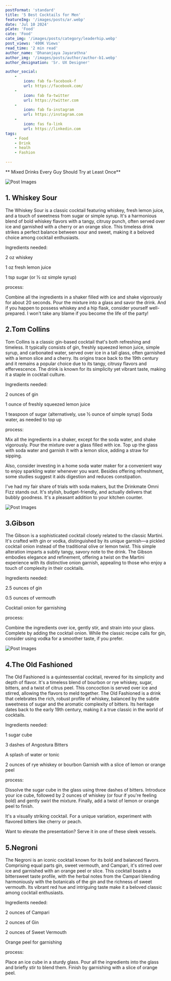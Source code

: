 ```yaml
---
postFormat: 'standard'
title: '5 Best Cocktails for Men'
featureImg: '/images/posts/ar.webp'
date: 'Jul 10 2024'
pCate: 'Food'
cate: 'Food'
cate_img: '/images/posts/category/leaderhip.webp'
post_views: '400K Views'
read_time: '2 min read'
author_name: 'Dhananjaya Jayarathna'
author_img: '/images/posts/author/author-b1.webp'
author_designation: 'Sr. UX Designer'

author_social:
    -
        icon: fab fa-facebook-f
        url: https://facebook.com/
    -
        icon: fab fa-twitter
        url: https://twitter.com
    -
        icon: fab fa-instagram
        url: https://instagram.com
    - 
        icon: fas fa-link
        url: https://linkedin.com
tags: 
    - Food
    - Drink
    - healh
    - Fashion
    
---
```


** Mixed Drinks Every Guy Should Try at Least Once**

![Post Images](/images/post-single/ar.webp)


## 1. Whiskey Sour
The Whiskey Sour is a classic cocktail featuring whiskey, fresh lemon juice, and a touch of     sweetness from sugar or simple syrup. It's a harmonious blend of bold whiskey flavors with a tangy, citrusy punch, often served over ice and garnished with a cherry or an orange slice. This timeless drink strikes a perfect balance between sour and sweet, making it a beloved choice among cocktail enthusiasts.                 



Ingredients needed:

2 oz whiskey  


1 oz fresh lemon juice

1 tsp sugar (or ½ oz simple syrup)

process:

Combine all the ingredients in a shaker filled with ice and shake vigorously for about 20 seconds.
Pour the mixture into a glass and savor the drink.
And if you happen to possess whiskey and a hip flask, consider yourself well-prepared. I won't take any blame if you become the life of the party!



## 2.Tom Collins  
 Tom Collins is a classic gin-based cocktail that's both refreshing and timeless. It typically consists of gin, freshly squeezed lemon juice, simple syrup, and carbonated water, served over ice in a tall glass, often garnished with a lemon slice and a cherry. Its origins trace back to the 19th century and it remains a popular choice due to its tangy, citrusy flavors and effervescence. The drink is known for its simplicity yet vibrant taste, making it a staple in cocktail culture.







Ingredients needed:

2 ounces of gin

1 ounce of freshly squeezed lemon juice

1 teaspoon of sugar (alternatively, use ½ ounce of simple syrup)
Soda water, as needed to top up

process:

Mix all the ingredients in a shaker, except for the soda water, and shake vigorously. Pour the mixture over a glass filled with ice. Top up the glass with soda water and garnish it with a lemon slice, adding a straw for sipping.

Also, consider investing in a home soda water maker for a convenient way to enjoy sparkling water whenever you want. Besides offering refreshment, some studies suggest it aids digestion and reduces constipation.

I've had my fair share of trials with soda makers, but the Drinkmate Omni Fizz stands out. It's stylish, budget-friendly, and actually delivers that bubbly goodness. It's a pleasant addition to your kitchen counter.



![Post Images](/images/post-single/arr.webp)


## 3.Gibson

The Gibson is a sophisticated cocktail closely related to the classic Martini. It's crafted with gin or vodka, distinguished by its unique garnish—a pickled cocktail onion instead of the traditional olive or lemon twist. This simple alteration imparts a subtly tangy, savory note to the drink. The Gibson embodies elegance and refinement, offering a twist on the Martini experience with its distinctive onion garnish, appealing to those who enjoy a touch of complexity in their cocktails.



Ingredients needed:

2.5 ounces of gin

0.5 ounces of vermouth

Cocktail onion for garnishing

process:

Combine the ingredients over ice, gently stir, and strain into your glass. Complete by adding the cocktail onion. While the classic recipe calls for gin, consider using vodka for a smoother taste, if you prefer.

![Post Images](/images/post-single/xx.webp)


## 4.The Old Fashioned

The Old Fashioned is a quintessential cocktail, revered for its simplicity and depth of flavor. It's a timeless blend of bourbon or rye whiskey, sugar, bitters, and a twist of citrus peel. This concoction is served over ice and stirred, allowing the flavors to meld together. The Old Fashioned is a drink that celebrates the rich, robust profile of whiskey, balanced by the subtle sweetness of sugar and the aromatic complexity of bitters. Its heritage dates back to the early 19th century, making it a true classic in the world of cocktails.



Ingredients needed:

1 sugar cube

3 dashes of Angostura Bitters

A splash of water or tonic

2 ounces of rye whiskey or bourbon
Garnish with a slice of lemon or orange peel

process:


Dissolve the sugar cube in the glass using three dashes of bitters. Introduce your ice cube, followed by 2 ounces of whiskey (or four if you're feeling bold) and gently swirl the mixture. Finally, add a twist of lemon or orange peel to finish.

It's a visually striking cocktail. For a unique variation, experiment with flavored bitters like cherry or peach.

Want to elevate the presentation? Serve it in one of these sleek vessels.

## 5.Negroni
The Negroni is an iconic cocktail known for its bold and balanced flavors. Comprising equal parts gin, sweet vermouth, and Campari, it's stirred over ice and garnished with an orange peel or slice. This cocktail boasts a bittersweet taste profile, with the herbal notes from the Campari blending harmoniously with the botanicals of the gin and the richness of sweet vermouth. Its vibrant red hue and intriguing taste make it a beloved classic among cocktail enthusiasts.



Ingredients needed:

2 ounces of Campari

2 ounces of Gin

2 ounces of Sweet Vermouth

Orange peel for garnishing

process:

Place an ice cube in a sturdy glass. Pour all the ingredients into the glass and briefly stir to blend them. Finish by garnishing with a slice of orange peel.





